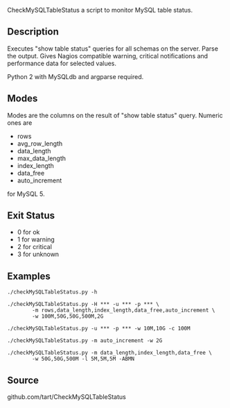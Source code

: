 CheckMySQLTableStatus a script to monitor MySQL table status.

## Description

Executes "show table status" queries for all schemas on the server. Parse the output. Gives Nagios
compatible warning, critical notifications and performance data for selected values.

Python 2 with MySQLdb and argparse required.

## Modes

Modes are the columns on the result of "show table status" query. Numeric ones are

* rows
* avg_row_length
* data_length
* max_data_length
* index_length
* data_free
* auto_increment

for MySQL 5.

## Exit Status

* 0 for ok
* 1 for warning
* 2 for critical
* 3 for unknown

## Examples

```
./checkMySQLTableStatus.py -h
```

```
./checkMySQLTableStatus.py -H *** -u *** -p *** \
        -m rows,data_length,index_length,data_free,auto_increment \
        -w 100M,50G,50G,500M,2G
```

```
./checkMySQLTableStatus.py -u *** -p *** -w 10M,10G -c 100M
```

```
./checkMySQLTableStatus.py -m auto_increment -w 2G
```

```
./checkMySQLTableStatus.py -m data_length,index_length,data_free \
        -w 50G,50G,500M -l 5M,5M,5M -ABMN
```

## Source

github.com/tart/CheckMySQLTableStatus
